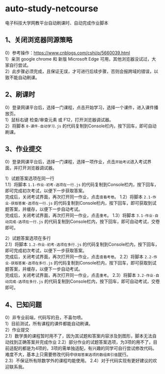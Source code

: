# auto-study-netcourse
电子科技大学网教平台自动刷课时、自动完成作业脚本

## 1、关闭浏览器同源策略
 0）参考操作：https://www.cnblogs.com/cshi/p/5660039.html  
 1）亲测 google chrome 和 新版 Microsoft Edge 可用，其他浏览器没试过，大家自行尝试。  
 2）此步骤必须完成，且保证无误，才可进行后续步骤，否则会报跨域的错误，以致不能自动刷课。

## 2、刷课时
 0）登录网课平台后，选择一门课程，点击开始学习，选择一个课件，进入课件播放页。  
 1）鼠标右键 检查/审查元素 或 F12，打开浏览器调试器。  
 2）将脚本 `0-课件-自动学习.js` 的代码复制到Console栏内，按下回车，即可自动刷课。  

## 3、作业提交
 0）登录网课平台后，选择一门课程，选择一项作业，点击`开始考试`进入考试界面，并打开浏览器调试器。  

 1）试题答案选项在同一行  
 1.1）将脚本 `1.1-作业-初考-选项在一行.js` 的代码复制到Console栏内，按下回车，即可完成初次考试，以便下一步获取答案。  
 完成后，关闭考试界面，再次打开同一作业，点击`查看考卷`。
 1.2）将脚本 `2.1-作业-获取答案-选项在一行.js` 的代码复制到Console栏内，按下回车，即可获取到试题答案，并缓存，以便下一步自动考试。  
 完成后，关闭考试界面，再次打开同一作业，点击`重考`。
 1.3）将脚本 `3.1-作业-自动完成-选项在一行.js` 的代码复制到Console栏内，按下回车，即可自动考试，交卷即可。  

 2）试题答案选项在多行  
 2.1）将脚本 `1.2-作业-初考-选项在多行.js` 的代码复制到Console栏内，按下回车，即可完成初次考试，以便下一步获取答案。  
 完成后，关闭考试界面，再次打开同一作业，点击`查看考卷`。
 2.2）将脚本 `2.2-作业-获取答案-选项在多行.js` 的代码复制到Console栏内，按下回车，即可获取到试题答案，并缓存，以便下一步自动考试。  
 完成后，关闭考试界面，再次打开同一作业，点击`重考`。
 2.3）将脚本 `3.2-作业-自动完成-选项在多行.js` 的代码复制到Console栏内，按下回车，即可自动考试，交卷即可。


## 4、已知问题
 0）非专业前端，代码写的丑，不喜勿喷。  
 1）目前测试，所有课程的课件都能自动刷课。  
 2）作业提交  
  2.1）数学类的课程暂时用不了，因为其试题和答案内容涉及到图形，脚本无法自动找到正确答案并完成作业
  2.2）部分作业的试题答案选项，为3项的用不了，目前适配的都是为4项的，3项的需单独适配，有兴趣的同学可自行尝试修改代码。难度不大，基本上只需要修改代码中`获取答案选项的数组索引值`就行。  
  2.3）不保证所有除数学外的课程均能使用。
  2.4）对于代码实现有更好建议的欢迎联系我。
